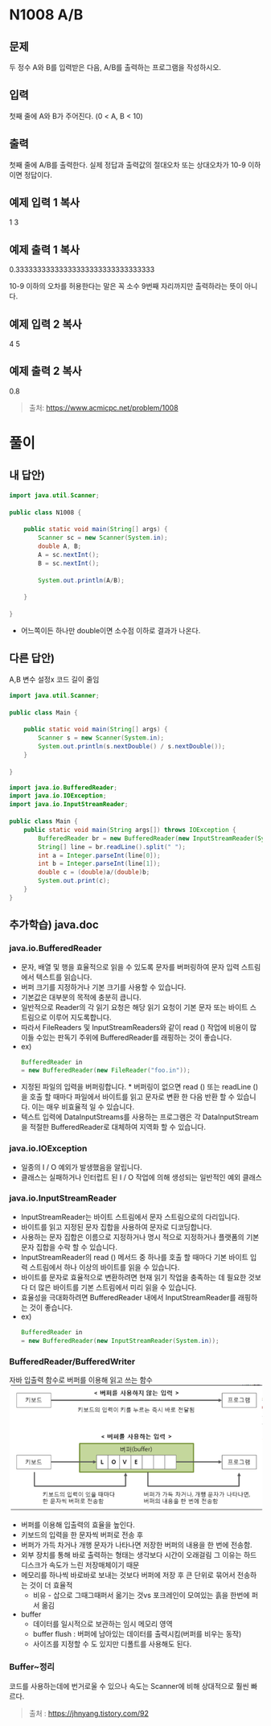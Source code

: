 # N1008 A/B 
## 문제
두 정수 A와 B를 입력받은 다음, A/B를 출력하는 프로그램을 작성하시오.
## 입력
첫째 줄에 A와 B가 주어진다. (0 < A, B < 10)
## 출력
첫째 줄에 A/B를 출력한다. 실제 정답과 출력값의 절대오차 또는 상대오차가 10-9 이하이면 정답이다.
## 예제 입력 1 복사
1 3
## 예제 출력 1 복사
0.33333333333333333333333333333333

10-9 이하의 오차를 허용한다는 말은 꼭 소수 9번째 자리까지만 출력하라는 뜻이 아니다.
## 예제 입력 2 복사
4 5
## 예제 출력 2 복사
0.8

>출처: <https://www.acmicpc.net/problem/1008> 

# 풀이
## 내 답안)
```java
import java.util.Scanner;

public class N1008 {

	public static void main(String[] args) {
		Scanner sc = new Scanner(System.in);
		double A, B;
		A = sc.nextInt();
		B = sc.nextInt();

		System.out.println(A/B);

	}

}
```
* 어느쪽이든 하나만 double이면 소수점 이하로 결과가 나온다.


## 다른 답안)
A,B 변수 설정x 코드 길이 줄임
```java
import java.util.Scanner;

public class Main {

	public static void main(String[] args) {
		Scanner s = new Scanner(System.in);
		System.out.println(s.nextDouble() / s.nextDouble());
	}

}
```


```java
import java.io.BufferedReader;
import java.io.IOException;
import java.io.InputStreamReader;

public class Main {
    public static void main(String args[]) throws IOException {
    	BufferedReader br = new BufferedReader(new InputStreamReader(System.in));
		String[] line = br.readLine().split(" ");
		int a = Integer.parseInt(line[0]);
		int b = Integer.parseInt(line[1]);
		double c = (double)a/(double)b;
		System.out.print(c);
    }
}
```

## 추가학습) java.doc
### java.io.BufferedReader
* 문자, 배열 및 행을 효율적으로 읽을 수 있도록 문자를 버퍼링하여 문자 입력 스트림에서 텍스트를 읽습니다.
* 버퍼 크기를 지정하거나 기본 크기를 사용할 수 있습니다.
* 기본값은 대부분의 목적에 충분히 큽니다.
* 일반적으로 Reader의 각 읽기 요청은 해당 읽기 요청이 기본 문자 또는 바이트 스트림으로 이루어 지도록합니다. 
* 따라서 FileReaders 및 InputStreamReaders와 같이 read () 작업에 비용이 많이들 수있는 판독기 주위에 BufferedReader를 래핑하는 것이 좋습니다. 
* ex)
	```java
	BufferedReader in
	= new BufferedReader(new FileReader("foo.in"));
	```
* 지정된 파일의 입력을 버퍼링합니다. * 버퍼링이 없으면 read () 또는 readLine ()을 호출 할 때마다 파일에서 바이트를 읽고 문자로 변환 한 다음 반환 할 수 있습니다. 이는 매우 비효율적 일 수 있습니다.
* 텍스트 입력에 DataInputStreams를 사용하는 프로그램은 각 DataInputStream을 적절한 BufferedReader로 대체하여 지역화 할 수 있습니다.

### java.io.IOException
* 일종의 I / O 예외가 발생했음을 알립니다. 
* 클래스는 실패하거나 인터럽트 된 I / O 작업에 의해 생성되는 일반적인 예외 클래스

### java.io.InputStreamReader
* InputStreamReader는 바이트 스트림에서 문자 스트림으로의 다리입니다. 
* 바이트를 읽고 지정된 문자 집합을 사용하여 문자로 디코딩합니다. 
* 사용하는 문자 집합은 이름으로 지정하거나 명시 적으로 지정하거나 플랫폼의 기본 문자 집합을 수락 할 수 있습니다.
* InputStreamReader의 read () 메서드 중 하나를 호출 할 때마다 기본 바이트 입력 스트림에서 하나 이상의 바이트를 읽을 수 있습니다.
* 바이트를 문자로 효율적으로 변환하려면 현재 읽기 작업을 충족하는 데 필요한 것보다 더 많은 바이트를 기본 스트림에서 미리 읽을 수 있습니다.
* 효율성을 극대화하려면 BufferedReader 내에서 InputStreamReader를 래핑하는 것이 좋습니다.
* ex)
	```java
	BufferedReader in
	= new BufferedReader(new InputStreamReader(System.in));
	```

### BufferedReader/BufferedWriter
자바 입출력 함수로 버퍼를 이용해 읽고 쓰는 함수
![bufferedReaderWriter.png](image/bufferedReaderWriter.png)
* 버퍼를 이용해 입출력의 효율을 높인다.
* 키보드의 입력을 한 문자씩 버퍼로 전송 후
* 버퍼가 가득 차거나 개행 문자가 나타나면 저장한 버퍼의 내용을 한 번에 전송함.
* 외부 장치를 통해 바로 출력하는 형태는 생각보다 시간이 오래걸림 그 이유는 하드디스크가 속도가 느린 저장매체이기 때문
* 메모리를 하나씩 바로바로 보내는 것보다 버퍼에 저장 후 큰 단위로 묶어서 전송하는 것이 더 효율적
  * 비유 - 삽으로 그때그때퍼서 옮기는 것vs 포크레인이 모여있는 흙을 한번에 퍼서 옮김
* buffer
  * 데이터를 일시적으로 보관하는 임시 메모리 영역
  * buffer flush : 버퍼에 남아있는 데이터를 출력시킴(버퍼를 비우는 동작)
  * 사이즈를 지정할 수 도 있지만 디폴트를 사용해도 된다.
  
### Buffer~정리
코드를 사용하는데에 번거로울 수 있으나 속도는 Scanner에 비해 상대적으로 훨씬 빠르다.

> 출처 : https://jhnyang.tistory.com/92